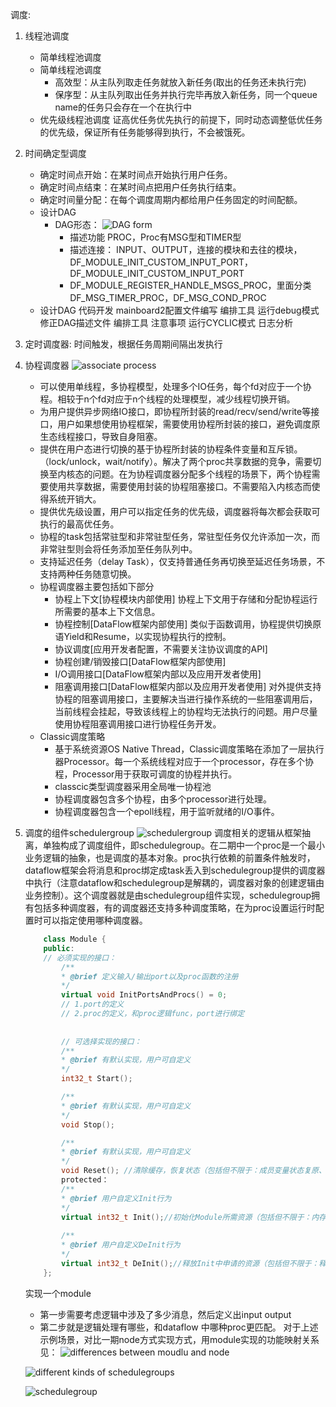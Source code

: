 调度:
1. 线程池调度
	+ 简单线程池调度
	+ 简单线程池调度
		+ 高效型：从主队列取走任务就放入新任务(取出的任务还未执行完)
		+ 保序型：从主队列取出任务并执行完毕再放入新任务，同一个queue name的任务只会存在一个在执行中
	+ 优先级线程池调度
	证高优任务优先执行的前提下，同时动态调整低优任务的优先级，保证所有任务能够得到执行，不会被饿死。
2. 时间确定型调度
	+ 确定时间点开始：在某时间点开始执行用户任务。
	+ 确定时间点结束：在某时间点把用户任务执行结束。
	+ 确定时间量分配：在每个调度周期内都给用户任务固定的时间配额。
	+ 设计DAG
		+ DAG形态：
		![DAG form](/commons/images/3141911-20230612174030634-1454854692.png)
			+ 描述功能 PROC，Proc有MSG型和TIMER型
			+ 描述连接： INPUT、OUTPUT，连接的模块和去往的模块，DF_MODULE_INIT_CUSTOM_INPUT_PORT，DF_MODULE_INIT_CUSTOM_INPUT_PORT
			+ DF_MODULE_REGISTER_HANDLE_MSGS_PROC，里面分类 DF_MSG_TIMER_PROC，DF_MSG_COND_PROC
	+ 设计DAG 代码开发 mainboard2配置文件编写 编排工具 运行debug模式 修正DAG描述文件 编排工具 注意事项  运行CYCLIC模式 日志分析
3. 定时调度器: 时间触发，根据任务周期间隔出发执行
4. 协程调度器
	![associate process](/commons/images/3141911-20230612174119862-1756594148.png)
	+ 可以使用单线程，多协程模型，处理多个IO任务，每个fd对应于一个协程。相较于n个fd对应于n个线程的处理模型，减少线程切换开销。
	+ 为用户提供异步网络IO接口，即协程所封装的read/recv/send/write等接口，用户如果想使用协程框架，需要使用协程所封装的接口，避免调度原生态线程接口，导致自身阻塞。
	+ 提供在用户态进行切换的基于协程所封装的协程条件变量和互斥锁。（lock/unlock，wait/notify）。解决了两个proc共享数据的竞争，需要切换至内核态的问题。在为协程调度器分配多个线程的场景下，两个协程需要使用共享数据，需要使用封装的协程阻塞接口。不需要陷入内核态而使得系统开销大。
	+ 提供优先级设置，用户可以指定任务的优先级，调度器将每次都会获取可执行的最高优任务。
	+ 协程的task包括常驻型和非常驻型任务，常驻型任务仅允许添加一次，而非常驻型则会将任务添加至任务队列中。
	+ 支持延迟任务（delay Task），仅支持普通任务再切换至延迟任务场景，不支持两种任务随意切换。
	+ 协程调度器主要包括如下部分
		+ 协程上下文[协程模块内部使用] 协程上下文用于存储和分配协程运行所需要的基本上下文信息。
		+ 协程控制[DataFlow框架内部使用] 类似于函数调用，协程提供切换原语Yield和Resume，以实现协程执行的控制。
		+ 协议调度[应用开发者配置，不需要关注协议调度的API]
		+ 协程创建/销毁接口[DataFlow框架内部使用]
		+ I/O调用接口[DataFlow框架内部以及应用开发者使用]
		+ 阻塞调用接口[DataFlow框架内部以及应用开发者使用] 对外提供支持协程的阻塞调用接口，主要解决当进行操作系统的一些阻塞调用后，当前线程会挂起，导致该线程上的协程均无法执行的问题。用户尽量使用协程阻塞调用接口进行协程任务开发。
	+ Classic调度策略
		+ 基于系统资源OS Native Thread，Classic调度策略在添加了一层执行器Processor。每一个系统线程对应于一个processor，存在多个协程，Processor用于获取可调度的协程并执行。
		+ classcic类型调度器采用全局唯一协程池
		+ 协程调度器包含多个协程，由多个processor进行处理。
		+ 协程调度器包含一个epoll线程，用于监听就绪的I/O事件。


5. 调度的组件schedulergroup 
	![schedulergroup ](/commons/images/3141911-20230612173617710-1810980187.png) 
	调度相关的逻辑从框架抽离，单独构成了调度组件，即schedulegroup。在二期中一个proc是一个最小业务逻辑的抽象，也是调度的基本对象。proc执行依赖的前置条件触发时，dataflow框架会将消息和proc绑定成task丢入到schedulegroup提供的调度器中执行（注意dataflow和schedulegroup是解耦的，调度器对象的创建逻辑由业务控制）。这个调度器就是由schedulegroup组件实现，schedulegroup拥有包括多种调度器，有的调度器还支持多种调度策略，在为proc设置运行时配置时可以指定使用哪种调度器。
	```cpp
		class Module {
		public:
		// 必须实现的接口：
			/**
			* @brief 定义输入/输出port以及proc函数的注册
			*/
			virtual void InitPortsAndProcs() = 0;
			// 1.port的定义
			// 2.proc的定义，和proc逻辑func，port进行绑定
			
			
			// 可选择实现的接口：
			/**
			* @brief 有默认实现，用户可自定义
			*/
			int32_t Start();

			/**
			* @brief 有默认实现，用户可自定义
			*/
			void Stop();

			/**
			* @brief 有默认实现，用户可自定义
			*/
			void Reset(); //清除缓存，恢复状态（包括但不限于：成员变量状态复原、内存内容复位、文件清空等，这边其实就不太适合包括Init中的内存分配，文件open等操作）
			protected：
			/**
			* @brief 用户自定义Init行为
			*/
			virtual int32_t Init();//初始化Module所需资源（包括但不限于：内存分配、文件操作，comminication创建pub sub等）
			
			/**
			* @brief 用户自定义DeInit行为
			*/
			virtual int32_t DeInit();//释放Init中申请的资源（包括但不限于：释放内存、关闭文件、析构communication创建的pub sub等）
		};
	```
	实现一个module
	+ 第一步需要考虑逻辑中涉及了多少消息，然后定义出input output
	+ 第二步就是逻辑处理有哪些，和dataflow 中哪种proc更匹配。 对于上述示例场景，对比一期node方式实现方式，用module实现的功能映射关系见：
	![differences between moudlu and node](/commons/images/3141911-20230612153459679-1252207155.png)
	
	![different kinds of schedulegroups](/commons/images/3141911-20230612154708312-137169618.png)

	![schedulegroup](/commons/images/3141911-20230612155437555-959923245.png)